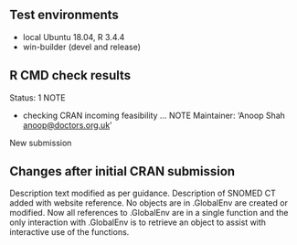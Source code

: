 ## Test environments
* local Ubuntu 18.04, R 3.4.4
* win-builder (devel and release)

## R CMD check results
Status: 1 NOTE

* checking CRAN incoming feasibility ... NOTE
Maintainer: ‘Anoop Shah <anoop@doctors.org.uk>’

New submission

## Changes after initial CRAN submission

Description text modified as per guidance.
Description of SNOMED CT added with website reference.
No objects are in .GlobalEnv are created or modified. Now
all references to .GlobalEnv are in a single function and
the only interaction with .GlobalEnv is to retrieve an
object to assist with interactive use of the functions.
